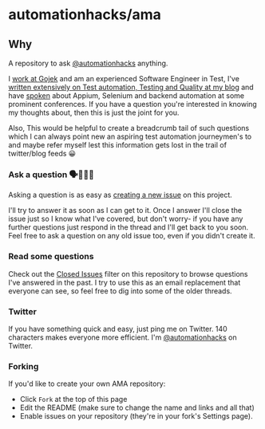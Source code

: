 # automationhacks/ama

## Why

A repository to ask [@automationhacks](https://twitter.com/automationhacks) anything.

I [work at Gojek](https://automationhacks.io/about/) and am an experienced Software Engineer in Test, I've [written extensively on Test automation, Testing and Quality at my blog](https://automationhacks.io/) and have [spoken](https://automationhacks.io/talks/) about Appium, Selenium and backend automation at some prominent conferences. If you have a question you're interested in knowing my thoughts about, then this is just the joint for you.

Also, This would be helpful to create a breadcrumb tail of such questions which I can always point new an aspiring test automation journeymen's to and maybe refer myself lest this information gets lost in the trail of twitter/blog feeds 😀

### Ask a question 🗣👩🏻‍💻

Asking a question is as easy as
[creating a new issue](https://github.com/automationhacks/ama/issues/new) on this
project.

I'll try to answer it as soon as I can get to it. Once I answer I'll close the
issue just so I know what I've covered, but don't worry- if you have any further
questions just respond in the thread and I'll get back to you soon. Feel free to
ask a question on any old issue too, even if you didn't create it.

### Read some questions

Check out the [Closed Issues](https://github.com/automationhacks/ama/issues?q=is%3Aissue+is%3Aclosed)
filter on this repository to browse questions I've answered in the past. I try
to use this as an email replacement that everyone can see, so feel free to dig
into some of the older threads.

### Twitter

If you have something quick and easy, just ping me on Twitter. 140 characters
makes everyone more efficient. I'm [@automationhacks](https://twitter.com/automationhacks) on
Twitter.

### Forking

If you'd like to create your own AMA repository:

- Click `Fork` at the top of this page
- Edit the README (make sure to change the name and links and all that)
- Enable issues on your repository (they're in your fork's Settings page).
